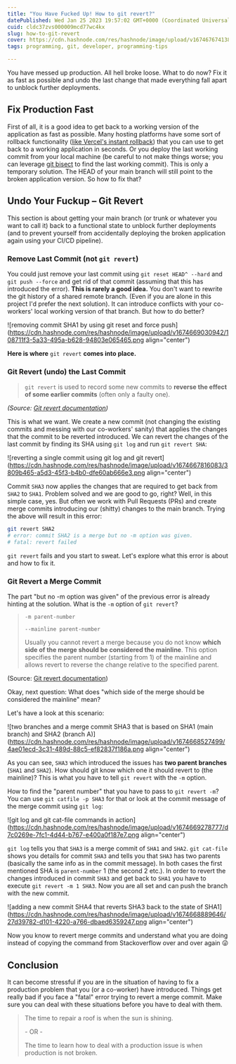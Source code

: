```yaml
---
title: "You Have Fucked Up! How to git revert?"
datePublished: Wed Jan 25 2023 19:57:02 GMT+0000 (Coordinated Universal Time)
cuid: cldc37zvs000009mcd77wc4kx
slug: how-to-git-revert
cover: https://cdn.hashnode.com/res/hashnode/image/upload/v1674676741389/9ef44422-0a77-4afd-86c5-c1bdc78ca582.png
tags: programming, git, developer, programming-tips

---
```


You have messed up production. All hell broke loose. What to do now? Fix it as fast as possible and undo the last change that made everything fall apart to unblock further deployments.

## Fix Production Fast

First of all, it is a good idea to get back to a working version of the application as fast as possible. Many hosting platforms have some sort of rollback functionality ([like Vercel's instant rollback](https://vercel.com/docs/concepts/deployments/instant-rollback)) that you can use to get back to a working application in seconds. Or you deploy the last working commit from your local machine (be careful to not make things worse; you can leverage [git bisect](https://git-scm.com/docs/git-bisect) to find the last working commit). This is only a temporary solution. The HEAD of your main branch will still point to the broken application version. So how to fix that?

## Undo Your Fuckup – Git Revert

This section is about getting your main branch (or trunk or whatever you want to call it) back to a functional state to unblock further deployments (and to prevent yourself from accidentally deploying the broken application again using your CI/CD pipeline).

### Remove Last Commit (not `git revert`)

You could just remove your last commit using `git reset HEAD^ --hard` and `git push --force` and get rid of that commit (assuming that this has introduced the error). **This is rarely a good idea.** You don't want to rewrite the git history of a shared remote branch. (Even if you are alone in this project I'd prefer the next solution). It can introduce conflicts with your co-workers' local working version of that branch. But how to do better?

![removing commit SHA1 by using git reset and force push](https://cdn.hashnode.com/res/hashnode/image/upload/v1674669030942/108711f3-5a33-495a-b628-94803e065465.png align="center")

**Here is where** `git revert` **comes into place.**

### Git Revert (undo) the Last Commit

> `git revert` is used to record some new commits to **reverse the effect of some earlier commits** (often only a faulty one).

*(Source:* [*Git revert documentation*](https://git-scm.com/docs/git-revert)*)*

This is what we want. We create a new commit (not changing the existing commits and messing with our co-workers' sanity) that applies the changes that the commit to be reverted introduced. We can revert the changes of the last commit by finding its SHA using `git log` and run `git revert SHA`:

![reverting a single commit using git log and git revert](https://cdn.hashnode.com/res/hashnode/image/upload/v1674667816083/3809b465-a5d3-45f3-b4b0-dfe60ab666e3.png align="center")

Commit `SHA3` now applies the changes that are required to get back from `SHA2` to `SHA1`. Problem solved and we are good to go, right? Well, in this simple case, yes. But often we work with Pull Requests (PRs) and create merge commits introducing our (shitty) changes to the main branch. Trying the above will result in this error:

```bash
git revert SHA2
# error: commit SHA2 is a merge but no -m option was given.
# fatal: revert failed
```

`git revert` fails and you start to sweat. Let's explore what this error is about and how to fix it.

### Git Revert a Merge Commit

The part "but no -m option was given" of the previous error is already hinting at the solution. What is the `-m` option of `git revert`?

> `-m parent-number`
> 
> `--mainline parent-number`
> 
> Usually you cannot revert a merge because you do not know **which side of the merge should be considered the mainline**. This option specifies the parent number (starting from 1) of the mainline and allows revert to reverse the change relative to the specified parent.

(Source: [Git revert documentation](https://git-scm.com/docs/git-revert#_options))

Okay, next question: What does "which side of the merge should be considered the mainline" mean?

Let's have a look at this scenario:

![two branches and a merge commit SHA3 that is based on SHA1 (main branch) and SHA2 (branch A)](https://cdn.hashnode.com/res/hashnode/image/upload/v1674668527499/4ae01ecd-3c31-489d-88c5-ef82837f186a.png align="center")

As you can see, `SHA3` which introduced the issues has **two parent branches** (`SHA1` and `SHA2`). How should git know which one it should revert to (the mainline)? This is what you have to tell `git revert` with the `-m` option.

How to find the "parent number" that you have to pass to `git revert -m`? You can use `git catfile -p SHA3` for that or look at the commit message of the merge commit using `git log`:

![git log and git cat-file commands in action](https://cdn.hashnode.com/res/hashnode/image/upload/v1674669278777/d7c0269e-7fc1-4d44-b767-e400a0f187e7.png align="center")

`git log` tells you that `SHA3` is a merge commit of `SHA1` and `SHA2`. `git cat-file` shows you details for commit `SHA3` and tells you that `SHA3` has two parents (basically the same info as in the commit message). In both cases the first mentioned SHA is `parent-number` 1 (the second 2 etc.). In order to revert the changes introduced in commit `SHA3` and get back to `SHA1` you have to execute `git revert -m 1 SHA3`. Now you are all set and can push the branch with the new commit.

![adding a new commit SHA4 that reverts SHA3 back to the state of SHA1](https://cdn.hashnode.com/res/hashnode/image/upload/v1674668889646/27d39782-d101-4220-a766-dbaed6359247.png align="center")

Now you know to revert merge commits and understand what you are doing instead of copying the command from Stackoverflow over and over again 😜

## Conclusion

It can become stressful if you are in the situation of having to fix a production problem that you (or a co-worker) have introduced. Things get really bad if you face a "fatal" error trying to revert a merge commit. Make sure you can deal with these situations before you have to deal with them.

> The time to repair a roof is when the sun is shining.
> 
> \- OR -
> 
> The time to learn how to deal with a production issue is when production is not broken.